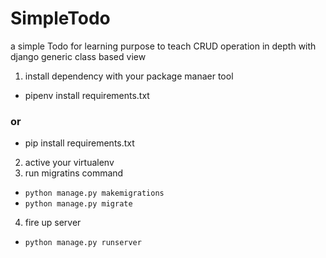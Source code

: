 # SimpleTodo
a simple Todo for learning purpose to teach CRUD operation in depth with django generic class based view

1. install dependency with your package manaer tool
- pipenv install requirements.txt
### or 
- pip install requirements.txt
2. active your virtualenv
3. run migratins command
- ```python manage.py makemigrations```
- ```python manage.py migrate```
4. fire up server
- ```python manage.py runserver```

